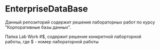 # EnterpriseDataBase

Данный репозиторий содержит решения лабораторных работ по курсу "Корпоративные базы данных". 

Папка Lab Work #$, содержит решение конкретной лаборторной работы, где $ - номер лабораторной работы

